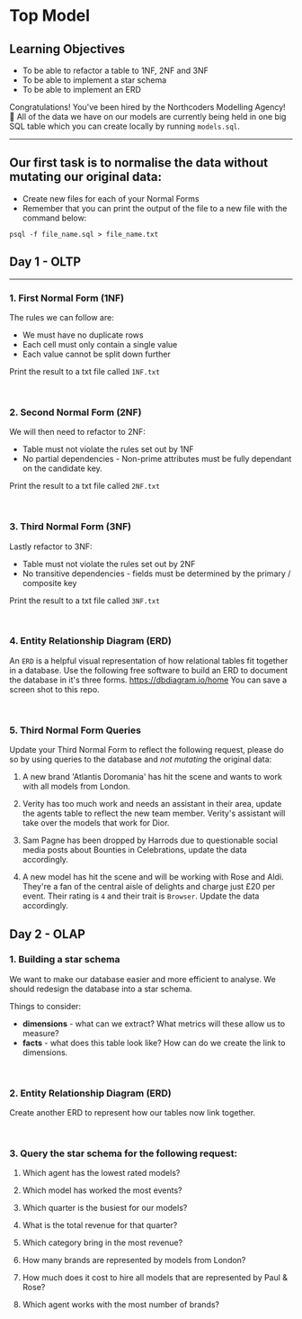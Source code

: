 # Top Model

## Learning Objectives

-   To be able to refactor a table to 1NF, 2NF and 3NF
-   To be able to implement a star schema
-   To be able to implement an ERD

Congratulations! You've been hired by the Northcoders Modelling Agency! 💅
All of the data we have on our models are currently being held in one big SQL table which you can create locally by running `models.sql`.

---

## Our first task is to normalise the data **without mutating** our original data:

-   Create new files for each of your Normal Forms
-   Remember that you can print the output of the file to a new file with the command below:

```
psql -f file_name.sql > file_name.txt
```

## Day 1 - OLTP

---

### 1. First Normal Form (1NF)

The rules we can follow are:

-   We must have no duplicate rows
-   Each cell must only contain a single value
-   Each value cannot be split down further

Print the result to a txt file called `1NF.txt`

<br>

### 2. Second Normal Form (2NF)

We will then need to refactor to 2NF:

-   Table must not violate the rules set out by 1NF
-   No partial dependencies - Non-prime attributes must be fully dependant on the candidate key.

Print the result to a txt file called `2NF.txt`

<br>

### 3. Third Normal Form (3NF)

Lastly refactor to 3NF:

-   Table must not violate the rules set out by 2NF
-   No transitive dependencies - fields must be determined by the primary / composite key

Print the result to a txt file called `3NF.txt`

<br>

### 4. Entity Relationship Diagram (ERD)

An `ERD` is a helpful visual representation of how relational tables fit together in a database.
Use the following free software to build an ERD to document the database in it's three forms.
https://dbdiagram.io/home
You can save a screen shot to this repo.

<br>

### 5. Third Normal Form Queries

 Update your Third Normal Form to reflect the following request, please do so by using queries to the database and _not mutating_ the original data:

1. A new brand 'Atlantis Doromania' has hit the scene and wants to work with all models from London.

2. Verity has too much work and needs an assistant in their area, update the agents table to reflect the new team member. Verity's assistant will take over the models that work for Dior.

3. Sam Pagne has been dropped by Harrods due to questionable social media posts about Bounties in Celebrations, update the data accordingly.

4. A new model has hit the scene and will be working with Rose and Aldi. They're a fan of the central aisle of delights and charge just £20 per event. Their rating is `4` and their trait is `Browser`. Update the data accordingly.


## Day 2 - OLAP

### 1. Building a star schema

We want to make our database easier and more efficient to analyse.
We should redesign the database into a star schema.

Things to consider:

-   **dimensions** - what can we extract? What metrics will these allow us to measure?
-   **facts** - what does this table look like? How can do we create the link to dimensions.

<br>

### 2. Entity Relationship Diagram (ERD)

Create another ERD to represent how our tables now link together.

<br>

### 3.  Query the star schema for the following request:

1. Which agent has the lowest rated models?

2. Which model has worked the most events?

3. Which quarter is the busiest for our models?

4. What is the total revenue for that quarter?

5. Which category bring in the most revenue?

6. How many brands are represented by models from London? 

7. How much does it cost to hire all models that are represented by Paul & Rose?

8. Which agent works with the most number of brands? 

